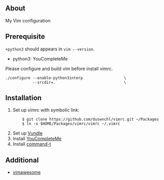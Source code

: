 ## About

My Vim configuration

## Prerequisite

`+python3` should appears in `vim --version`.
- python3: YouCompleteMe

Please configure and build vim before install vimrc.
```
./configure --enable-python3interp                  \
            --srcdir=.                              \
```

## Installation

1. Set up vimrc with symbolic link:
    ```
        $ git clone https://github.com/duswnchl/vimrc.git ~/Packages
        $ ln -s $HOME/Packages/vimrc/vimrc ~/.vimrc
    ```
1. Set up [Vundle](https://github.com/gmarik/Vundle.vim)
1. Install [YouCompleteMe](https://github.com/ycm-core/YouCompleteMe)
1. Install [command-t](https://github.com/wincent/Command-T)

## Additional

* [vimawesome](https://vimawesome.com/)
